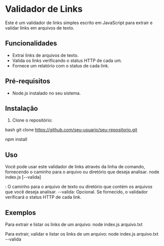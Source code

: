  # Validador de Links

Este é um validador de links simples escrito em JavaScript para extrair e validar links em arquivos de texto.

## Funcionalidades

- Extrai links de arquivos de texto.
- Valida os links verificando o status HTTP de cada um.
- Fornece um relatório com o status de cada link.

## Pré-requisitos

- Node.js instalado no seu sistema.

## Instalação

1. Clone o repositório:

bash
git clone https://github.com/seu-usuario/seu-repositorio.git

npm install

## Uso
Você pode usar este validador de links através da linha de comando, fornecendo o caminho para o arquivo ou diretório que deseja analisar.
node index.js <caminho-do-arquivo-ou-diretorio> [--valida]

<caminho-do-arquivo-ou-diretorio>: O caminho para o arquivo de texto ou diretório que contém os arquivos que você deseja analisar.
--valida: Opcional. Se fornecido, o validador verificará o status HTTP de cada link.

##  Exemplos
Para extrair e listar os links de um arquivo:
node index.js arquivo.txt

Para extrair, validar e listar os links de um arquivo:
node index.js arquivo.txt --valida


